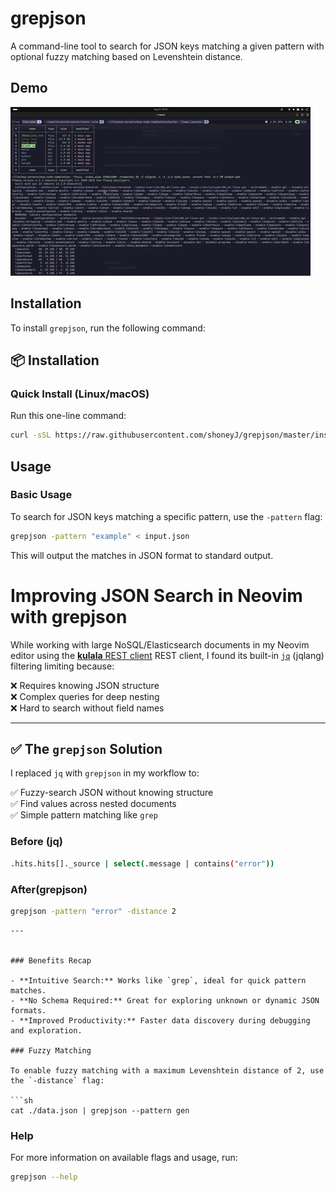 # grepjson

A command-line tool to search for JSON keys matching a given pattern with optional fuzzy matching based on Levenshtein distance.


## Demo

![Output GIF](output.gif)
## Installation

To install `grepjson`, run the following command:


## 📦 Installation

### Quick Install (Linux/macOS)
Run this one-line command:

```bash
curl -sSL https://raw.githubusercontent.com/shoneyJ/grepjson/master/install.sh | bash
```

## Usage

### Basic Usage

To search for JSON keys matching a specific pattern, use the `-pattern` flag:

```sh
grepjson -pattern "example" < input.json
```

This will output the matches in JSON format to standard output.
# Improving JSON Search in Neovim with grepjson

While working with large NoSQL/Elasticsearch documents in my Neovim editor using the [**kulala** REST client](https://neovim.getkulala.net) REST client, I found its built-in [`jq`](https://jqlang.org) (jqlang) filtering limiting because:

❌ Requires knowing JSON structure  
❌ Complex queries for deep nesting  
❌ Hard to search without field names  

---

## ✅ The `grepjson` Solution

I replaced `jq` with `grepjson` in my workflow to:

✅ Fuzzy-search JSON without knowing structure  
✅ Find values across nested documents  
✅ Simple pattern matching like `grep`  

### Before (jq)
```bash
.hits.hits[]._source | select(.message | contains("error"))
```

###  After(grepjson)
```bash
grepjson -pattern "error" -distance 2
```


```
---


### Benefits Recap

- **Intuitive Search:** Works like `grep`, ideal for quick pattern matches.
- **No Schema Required:** Great for exploring unknown or dynamic JSON formats.
- **Improved Productivity:** Faster data discovery during debugging and exploration.

### Fuzzy Matching

To enable fuzzy matching with a maximum Levenshtein distance of 2, use the `-distance` flag:

```sh
cat ./data.json | grepjson --pattern gen
```

### Help

For more information on available flags and usage, run:

```sh
grepjson --help
```


